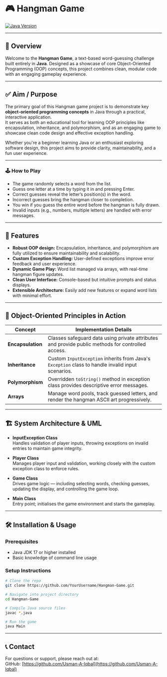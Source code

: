 # 🎮 Hangman Game

[![Java Version](https://img.shields.io/badge/Java-17+-blue.svg)](https://www.oracle.com/java/technologies/javase-jdk17-downloads.html)

---

## 🎨 Overview

Welcome to the **Hangman Game**, a text-based word-guessing challenge built entirely in **Java**. Designed as a showcase of core Object-Oriented Programming (OOP) concepts, this project combines clean, modular code with an engaging gameplay experience.

---

## ✅  Aim / Purpose

The primary goal of this Hangman game project is to demonstrate key **object-oriented programming concepts** in Java through a practical, interactive application.  
It serves as both an educational tool for learning OOP principles like encapsulation, inheritance, and polymorphism, and as an engaging game to showcase clean code design and effective exception handling.  

Whether you're a beginner learning Java or an enthusiast exploring software design, this project aims to provide clarity, maintainability, and a fun user experience.

---


### 🕹️ How to Play

- The game randomly selects a word from the list.  
- Guess one letter at a time by typing it in and pressing Enter.  
- Correct guesses reveal the letter’s position(s) in the word.  
- Incorrect guesses bring the hangman closer to completion.  
- You win if you guess the entire word before the hangman is fully drawn.  
- Invalid inputs (e.g., numbers, multiple letters) are handled with error messages.

---

## 🚀 Features

- **Robust OOP design:** Encapsulation, inheritance, and polymorphism are fully utilized to ensure maintainability and scalability.  
- **Custom Exception Handling:** User-defined exceptions improve error feedback and user experience.  
- **Dynamic Game Play:** Word list managed via arrays, with real-time hangman figure updates.  
- **Clean User Interface:** Console-based but intuitive prompts and status displays.  
- **Extensible Architecture:** Easily add new features or expand word lists with minimal effort.

---

## 🧩 Object-Oriented Principles in Action

| Concept          | Implementation Details                                                                                  |
|------------------|--------------------------------------------------------------------------------------------------------|
| **Encapsulation**| Classes safeguard data using private attributes and provide public methods for controlled access.      |
| **Inheritance**  | Custom `InputException` inherits from Java's `Exception` class to handle invalid input scenarios.      |
| **Polymorphism** | Overridden `toString()` method in exception class provides descriptive error messages.                  |
| **Arrays**       | Manage word pools, track guessed letters, and render the hangman ASCII art progressively.               |

---

## 🏗️ System Architecture & UML

- **InputException Class**  
  Handles validation of player inputs, throwing exceptions on invalid entries to maintain game integrity.

- **Player Class**  
  Manages player input and validation, working closely with the custom exception class to enforce rules.

- **Game Class**  
  Drives game logic — including selecting words, checking guesses, updating the display, and controlling the game loop.

- **Main Class**  
  Entry point; initialises the game environment and starts the gameplay.

---

## 🛠️ Installation & Usage

### Prerequisites

- Java JDK 17 or higher installed  
- Basic knowledge of command line usage

### Setup Instructions

```bash
# Clone the repo
git clone https://github.com/YourUsername/Hangman-Game.git

# Navigate into project directory
cd Hangman-Game

# Compile Java source files
javac *.java

# Run the game
java Main
```
---

## 📞 Contact

For questions or support, please reach out at:  
GitHub: [https://github.com/Usman-A-Iqbal](https://github.com/Usman-A-Iqbal)
